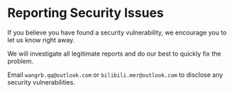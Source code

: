 # Reporting Security Issues

If you believe you have found a security vulnerability, we encourage you to let us know right away.

We will investigate all legitimate reports and do our best to quickly fix the problem.

Email `wangrb.qq@outlook.com` or `bilibili.mer@outlook.com` to disclose any security vulnerabilities.
